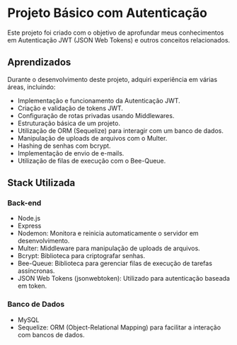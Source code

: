 # Projeto Básico com Autenticação

Este projeto foi criado com o objetivo de aprofundar meus conhecimentos em Autenticação JWT (JSON Web Tokens) e outros conceitos relacionados.

## Aprendizados

Durante o desenvolvimento deste projeto, adquiri experiência em várias áreas, incluindo:

- Implementação e funcionamento da Autenticação JWT.
- Criação e validação de tokens JWT.
- Configuração de rotas privadas usando Middlewares.
- Estruturação básica de um projeto.
- Utilização de ORM (Sequelize) para interagir com um banco de dados.
- Manipulação de uploads de arquivos com o Multer.
- Hashing de senhas com bcrypt.
- Implementação de envio de e-mails.
- Utilização de filas de execução com o Bee-Queue.

## Stack Utilizada

### Back-end

- Node.js
- Express
- Nodemon: Monitora e reinicia automaticamente o servidor em desenvolvimento.
- Multer: Middleware para manipulação de uploads de arquivos.
- Bcrypt: Biblioteca para criptografar senhas.
- Bee-Queue: Biblioteca para gerenciar filas de execução de tarefas assíncronas.
- JSON Web Tokens (jsonwebtoken): Utilizado para autenticação baseada em token.

### Banco de Dados

- MySQL
- Sequelize: ORM (Object-Relational Mapping) para facilitar a interação com bancos de dados.
